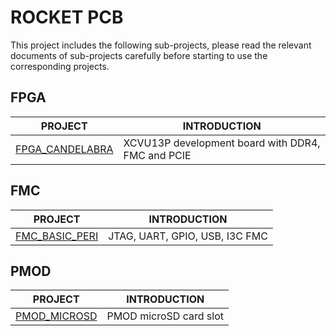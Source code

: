 # ROCKET PCB

This project includes the following sub-projects, please read the relevant
documents of sub-projects carefully before starting to use the corresponding
projects.

## FPGA

|            PROJECT         |                     INTRODUCTION                  |
| -------------------------- | ------------------------------------------------- |
| [FPGA_CANDELABRA](./fpga_candelabra) | XCVU13P development board with DDR4, FMC and PCIE |


## FMC

|                 PROJECT                  |          INTRODUCTION          |
| ---------------------------------------- | ------------------------------ |
| [FMC_BASIC_PERI](./fmc_basic_peripheral) | JTAG, UART, GPIO, USB, I3C FMC |

## PMOD

|            PROJECT             |      INTRODUCTION      |
| ------------------------------ | ---------------------- |
| [PMOD_MICROSD](./pmod_microsd) | PMOD microSD card slot |
